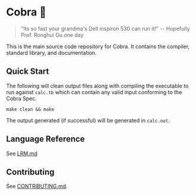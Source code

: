 # Cobra 🐍

> "Its so fast your grandma's Dell inspiron 530 can run it!" -- Hopefully Prof. Ronghui Gu one day 

This is the main source code repository for Cobra. It contains the compiler, standard library, and documentation.

## Quick Start

The following will clean output files along with compiling the executable to run against `calc.tb` which can contain any valid input conforming to the Cobra Spec.

```
make clean && make
```

The output generated (if successful) will be generated in `calc.out`.

## Language Reference

See [LRM.md](./LRM.md)

## Contributing

See [CONTRIBUTING.md](./CONTRIBUTING.md).

